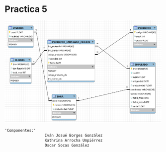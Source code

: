 # Practica 5
![GitHub Logo](/img.png)

```
'Componentes:'
                  Iván Josué Borges González
                  Kathrina Arrocha Umpiérrez
                  Óscar Socas González
```
